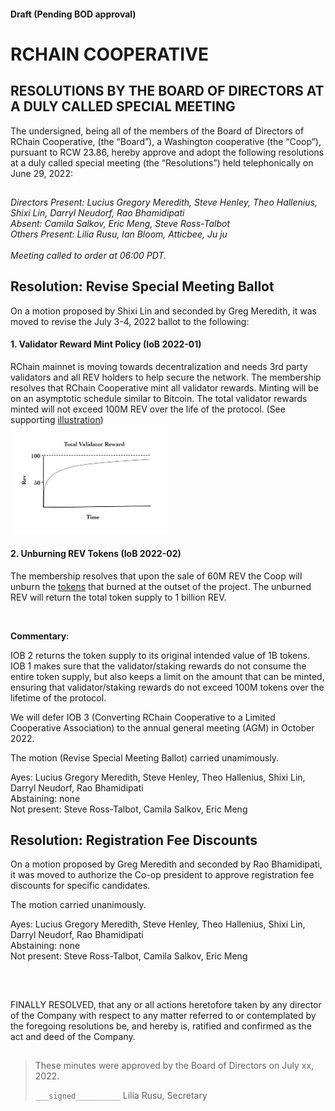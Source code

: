 #### Draft (Pending BOD approval)
<!--Markdown rendering of [2022/06-29/20220629-DocuSign.pdf](/2022/06-29/20220629-DocuSign.pdf)-->

##

# RCHAIN COOPERATIVE

## RESOLUTIONS BY THE BOARD OF DIRECTORS AT A DULY CALLED SPECIAL MEETING
The undersigned, being all of the members of the Board of Directors of RChain Cooperative, (the “Board”), a Washington cooperative 
(the “Coop”), pursuant to RCW 23.86, hereby approve and adopt the following resolutions at a duly called special meeting (the 
“Resolutions”) held telephonically on June 29, 2022:

##

*Directors Present: Lucius Gregory Meredith, Steve Henley, Theo Hallenius, Shixi Lin, Darryl Neudorf, Rao Bhamidipati* \
*Absent: Camila Salkov, Eric Meng, Steve Ross-Talbot* \
*Others Present:  Lilia Rusu, Ian Bloom, Atticbee, Ju ju* \
\
*Meeting called to order at 06:00 PDT.*

##

## Resolution: Revise Special Meeting Ballot

On a motion proposed by Shixi Lin and seconded by Greg Meredith, it was moved to revise the July 3-4, 2022 ballot to the following:

#### 1. Validator Reward Mint Policy (IoB 2022-01)
RChain mainnet is moving towards decentralization and needs 3rd party validators and all REV holders to help secure the network. 
The membership resolves that RChain Cooperative mint all validator rewards. Minting will be on an asymptotic schedule similar to 
Bitcoin. The total validator rewards minted will not exceed 100M REV over the life of the protocol.
(See supporting [illustration](TotalValidatorReward.JPG)) \
<img src="https://raw.githubusercontent.com/rchain/board/master/2022/06-29/TotalValidatorReward.JPG" width="50%">

#### 2. Unburning REV Tokens (IoB 2022-02)
The membership resolves that upon the sale of 60M REV the Coop will unburn the [tokens](https://revdefine.io/#/revaccounts/1111dmyT6TSbyVRGx98srm5dbhQxzduoTAK3DNPSXM4swUBu9QgiV) that burned at the outset of the project. 
The unburned REV will return the total token supply to 1 billion REV.

<br>

**Commentary**:

IOB 2 returns the token supply to its original intended value of 1B tokens.  IOB 1 makes sure that the validator/staking rewards do not consume the entire token supply, but also keeps a limit on the amount that can be minted, ensuring that validator/staking rewards do not exceed 100M tokens over the lifetime of the protocol. 

We will defer IOB 3 (Converting RChain Cooperative to a Limited Cooperative Association) to the annual general meeting (AGM) in October 2022.

The motion (Revise Special Meeting Ballot) carried unamimously.

Ayes: Lucius Gregory Meredith, Steve Henley, Theo Hallenius, Shixi Lin, Darryl Neudorf, Rao Bhamidipati \
Abstaining: none \
Not present: Steve Ross-Talbot, Camila Salkov, Eric Meng

##

## Resolution: Registration Fee Discounts
On a motion proposed by Greg Meredith and seconded by Rao Bhamidipati, it was moved to authorize the Co-op president to approve registration fee discounts for specific candidates.

The motion carried unanimously.

Ayes: Lucius Gregory Meredith, Steve Henley, Theo Hallenius, Shixi Lin, Darryl Neudorf, Rao Bhamidipati \
Abstaining: none \
Not present: Steve Ross-Talbot, Camila Salkov, Eric Meng

<br>

##

FINALLY RESOLVED, that any or all actions heretofore taken by any director of the Company with respect to any matter referred to or contemplated by the foregoing resolutions be, and hereby is, ratified and confirmed as the act and deed of the Company.

##

>These minutes were approved by the Board of Directors on July xx, 2022.
>
> `___signed__________`
> Lilia Rusu, Secretary
